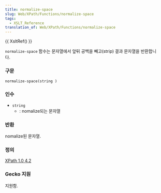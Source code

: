 ```yaml
---
title: normalize-space
slug: Web/XPath/Functions/normalize-space
tags:
  - XSLT_Reference
translation_of: Web/XPath/Functions/normalize-space
---
```


{{ XsltRef() }}

`normalize-space` 함수는 문자열에서 앞뒤 공백을 빼고(strip) 결과 문자열을 반환합니다.

### 구문

```
normalize-space(string )
```

### 인수

- `string`
  - : nomalize되는 문자열

### 반환

nomalize된 문자열.

### 정의

[XPath 1.0 4.2](http://www.w3.org/TR/xpath#function-normalize-space)

### Gecko 지원

지원함.
